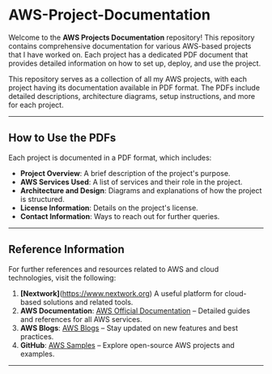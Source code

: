 # AWS-Project-Documentation

Welcome to the **AWS Projects Documentation** repository! This repository contains comprehensive documentation for various AWS-based projects that I have worked on. Each project has a dedicated PDF document that provides detailed information on how to set up, deploy, and use the project.

This repository serves as a collection of all my AWS projects, with each project having its documentation available in PDF format. The PDFs include detailed descriptions, architecture diagrams, setup instructions, and more for each project.

---


## How to Use the PDFs

Each project is documented in a PDF format, which includes:
- **Project Overview**: A brief description of the project's purpose.
- **AWS Services Used**: A list of services and their role in the project.
- **Architecture and Design**: Diagrams and explanations of how the project is structured.
- **License Information**: Details on the project's license.
- **Contact Information**: Ways to reach out for further queries.

---

## Reference Information


For further references and resources related to AWS and cloud technologies, visit the following:

1. **[Nextwork]**(https://www.nextwork.org) A useful platform for cloud-based solutions and related tools.
2. **AWS Documentation**: [AWS Official Documentation](https://docs.aws.amazon.com) – Detailed guides and references for all AWS services.
3. **AWS Blogs**: [AWS Blogs](https://aws.amazon.com/blogs) – Stay updated on new features and best practices.
4. **GitHub**: [AWS Samples](https://github.com/aws-samples) – Explore open-source AWS projects and examples.

---

